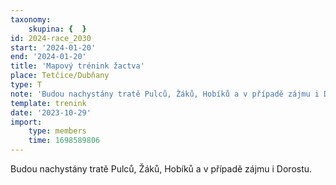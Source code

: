 ```yaml
---
taxonomy:
    skupina: {  }
id: 2024-race_2030
start: '2024-01-20'
end: '2024-01-20'
title: 'Mapový trénink žactva'
place: Tetčice/Dubňany
type: T
note: 'Budou nachystány tratě Pulců, Žáků, Hobíků a v případě zájmu i Dorostu.'
template: trenink
date: '2023-10-29'
import:
    type: members
    time: 1698589806
---
```


Budou nachystány tratě Pulců, Žáků, Hobíků a v případě zájmu i Dorostu.
